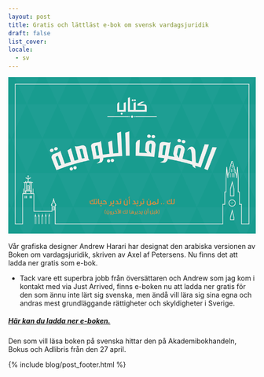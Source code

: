 ```yaml
---
layout: post
title: Gratis och lättläst e-bok om svensk vardagsjuridik
draft: false
list_cover:
locale:
  - sv
---
```


![juridik](/assets/images/blog/vardagsjuridikarabiska.png)


Vår grafiska designer Andrew Harari har designat den arabiska versionen av Boken om vardagsjuridik, skriven av Axel af Petersens. Nu finns det att ladda ner gratis som e-bok.

- Tack vare ett superbra jobb från översättaren och Andrew som jag kom i kontakt med via Just Arrived, finns e-boken nu att ladda ner gratis för den som ännu inte lärt sig svenska, men ändå vill lära sig sina egna och andras mest grundläggande rättigheter och skyldigheter i Sverige.


##### [Här kan du ladda ner e-boken.](https://sowl.co/M5nFT)





Den som vill läsa boken på svenska hittar den på Akademibokhandeln, Bokus och Adlibris från den 27 april.






{% include blog/post_footer.html %}
